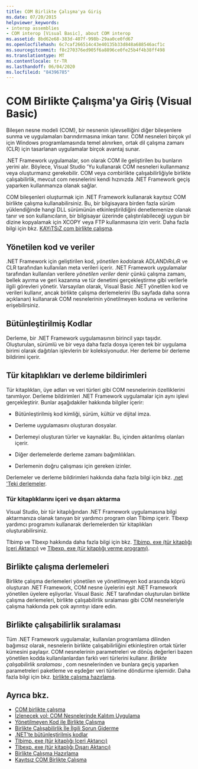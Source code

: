 ```yaml
---
title: COM Birlikte Çalışma'ya Giriş
ms.date: 07/20/2015
helpviewer_keywords:
- interop assemblies
- COM interop [Visual Basic], about COM interop
ms.assetid: 8bd62e68-383d-407f-998b-29aa0ce0fd67
ms.openlocfilehash: 6c7caf266514c43e40135b33d848a688546acf1c
ms.sourcegitcommit: f8c270376ed905f6a8896ce0fe25b4f4b38ff498
ms.translationtype: MT
ms.contentlocale: tr-TR
ms.lasthandoff: 06/04/2020
ms.locfileid: "84396785"
---
```

# <a name="introduction-to-com-interop-visual-basic"></a>COM Birlikte Çalışma'ya Giriş (Visual Basic)
Bileşen nesne modeli (COM), bir nesnenin işlevselliğini diğer bileşenlere sunma ve uygulamaları barındırmasına imkan tanır. COM nesneleri birçok yıl için Windows programlamasında temel alınırken, ortak dil çalışma zamanı (CLR) için tasarlanan uygulamalar birçok avantaj sunar.  
  
 .NET Framework uygulamalar, son olarak COM ile geliştirilen bu bunların yerini alır. Böylece, Visual Studio 'Yu kullanarak COM nesneleri kullanmanız veya oluşturmanız gerekebilir. COM veya *com*birlikte çalışabilirliğiyle birlikte çalışabilirlik, mevcut com nesnelerini kendi hızınızda .NET Framework geçiş yaparken kullanmanıza olanak sağlar.  
  
 COM bileşenleri oluşturmak için .NET Framework kullanarak kayıtsız COM birlikte çalışma kullanabilirsiniz. Bu, bir bilgisayara birden fazla sürüm yüklendiğinde hangi DLL sürümünün etkinleştirildiğini denetlemenize olanak tanır ve son kullanıcıların, bir bilgisayar üzerinde çalıştırılabileceği uygun bir dizine kopyalamak için XCOPY veya FTP kullanmasına izin verir. Daha fazla bilgi için bkz. [KAYıTSıZ com birlikte çalışma](../../../framework/interop/registration-free-com-interop.md).  
  
## <a name="managed-code-and-data"></a>Yönetilen kod ve veriler  
 .NET Framework için geliştirilen kod, *yönetilen kod*olarak ADLANDıRıLıR ve CLR tarafından kullanılan meta verileri içerir. .NET Framework uygulamalar tarafından kullanılan verilere *yönetilen veriler* denir çünkü çalışma zamanı, bellek ayırma ve geri kazanma ve tür denetimi gerçekleştirme gibi verilerle ilgili görevleri yönetir. Varsayılan olarak, Visual Basic .NET yönetilen kod ve verileri kullanır, ancak birlikte çalışma derlemelerini (Bu sayfada daha sonra açıklanan) kullanarak COM nesnelerinin yönetilmeyen koduna ve verilerine erişebilirsiniz.  
  
## <a name="assemblies"></a>Bütünleştirilmiş Kodlar  
 Derleme, bir .NET Framework uygulamasının birincil yapı taşıdır. Oluşturulan, sürümlü ve bir veya daha fazla dosya içeren tek bir uygulama birimi olarak dağıtılan işlevlerin bir koleksiyonudur. Her derleme bir derleme bildirimi içerir.  
  
## <a name="type-libraries-and-assembly-manifests"></a>Tür kitaplıkları ve derleme bildirimleri  
 Tür kitaplıkları, üye adları ve veri türleri gibi COM nesnelerinin özelliklerini tanımlıyor. Derleme bildirimleri .NET Framework uygulamalar için aynı işlevi gerçekleştirir. Bunlar aşağıdakiler hakkında bilgiler içerir:  
  
- Bütünleştirilmiş kod kimliği, sürüm, kültür ve dijital imza.  
  
- Derleme uygulamasını oluşturan dosyalar.  
  
- Derlemeyi oluşturan türler ve kaynaklar. Bu, içinden aktarılmış olanları içerir.  
  
- Diğer derlemelerde derleme zamanı bağımlılıkları.  
  
- Derlemenin doğru çalışması için gereken izinler.  
  
 Derlemeler ve derleme bildirimleri hakkında daha fazla bilgi için bkz. [.net 'Teki derlemeler](../../../standard/assembly/index.md).  
  
### <a name="importing-and-exporting-type-libraries"></a>Tür kitaplıklarını içeri ve dışarı aktarma  
 Visual Studio, bir tür kitaplığından .NET Framework uygulamasına bilgi aktarmanıza olanak tanıyan bir yardımcı program olan Tlbimp içerir. Tlbexp yardımcı programını kullanarak derlemelerden tür kitaplıkları oluşturabilirsiniz.  
  
 Tlbimp ve Tlbexp hakkında daha fazla bilgi için bkz. [Tlbimp. exe (tür kitaplığı Içeri Aktarıcı)](../../../framework/tools/tlbimp-exe-type-library-importer.md) ve [Tlbexp. exe (tür kitaplığı verme programı)](../../../framework/tools/tlbexp-exe-type-library-exporter.md).  
  
## <a name="interop-assemblies"></a>Birlikte çalışma derlemeleri  
 Birlikte çalışma derlemeleri yönetilen ve yönetilmeyen kod arasında köprü oluşturan .NET Framework, COM nesne üyelerini eşit .NET Framework yönetilen üyelere eşliyorlar. Visual Basic .NET tarafından oluşturulan birlikte çalışma derlemeleri, birlikte çalışabilirlik sıralaması gibi COM nesneleriyle çalışma hakkında pek çok ayrıntıyı idare edin.  
  
## <a name="interoperability-marshaling"></a>Birlikte çalışabilirlik sıralaması  
 Tüm .NET Framework uygulamalar, kullanılan programlama dilinden bağımsız olarak, nesnelerin birlikte çalışabilirliğini etkinleştiren ortak türler kümesini paylaşır. COM nesnelerinin parametreleri ve dönüş değerleri bazen yönetilen kodda kullanılanlardan farklı veri türlerini kullanır. *Birlikte çalışabilirlik sıralaması* , com nesnelerinden ve bunlara geçiş yaparken parametreleri paketleme ve eşdeğer veri türlerine döndürme işlemidir. Daha fazla bilgi için bkz. [birlikte çalışma hazırlama](../../../framework/interop/interop-marshaling.md).  
  
## <a name="see-also"></a>Ayrıca bkz.

- [COM birlikte çalışma](index.md)
- [İzlenecek yol: COM Nesnelerinde Kalıtım Uygulama](walkthrough-implementing-inheritance-with-com-objects.md)
- [Yönetilmeyen Kod ile Birlikte Çalışma](../../../framework/interop/index.md)
- [Birlikte Çalışabilirlik İle İlgili Sorun Giderme](troubleshooting-interoperability.md)
- [.NET’te bütünleştirilmiş kodlar](../../../standard/assembly/index.md)
- [Tlbimp. exe (tür kitaplığı Içeri Aktarıcı)](../../../framework/tools/tlbimp-exe-type-library-importer.md)
- [Tlbexp. exe (tür kitaplığı Dışarı Aktarıcı)](../../../framework/tools/tlbexp-exe-type-library-exporter.md)
- [Birlikte Çalışma Hazırlama](../../../framework/interop/interop-marshaling.md)
- [Kayıtsız COM Birlikte Çalışma](../../../framework/interop/registration-free-com-interop.md)
